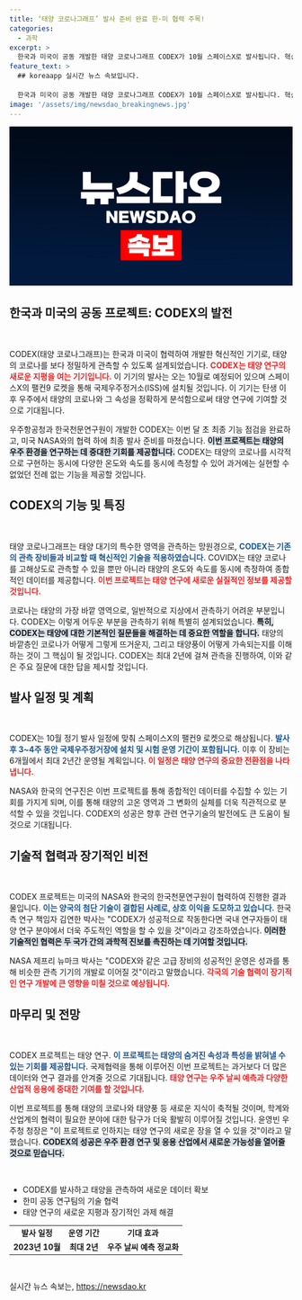 ```yaml
---
title: ‘태양 코로나그래프’ 발사 준비 완료 한·미 협력 주목!
categories:
  - 과학
excerpt: >
  한국과 미국이 공동 개발한 태양 코로나그래프 CODEX가 10월 스페이스X로 발사됩니다. 혁신적인 이 장비는 태양 코로나의 형상, 온도, 속도를 동시에 관측해 우주 날씨 예측에 기여할 전망입니다. 클릭하여 태양 연구의 새로운 전환점을 확인하세요!
feature_text: >
  ## koreaapp 실시간 뉴스 속보입니다.

  한국과 미국이 공동 개발한 태양 코로나그래프 CODEX가 10월 스페이스X로 발사됩니다. 혁신적인 이 장비는 태양 코로나의 형상, 온도, 속도를 동시에 관측해 우주 날씨 예측에 기여할 전망입니다. 클릭하여 태양 연구의 새로운 전환점을 확인하세요!
image: '/assets/img/newsdao_breakingnews.jpg'
---
```


<p><img src="/assets/img/newsdao_breakingnews.jpg" alt="koreaapp 속보" /></p>

<h2 data-ke-size="size26">한국과 미국의 공동 프로젝트: CODEX의 발전</h2>

<p data-ke-size="size16">&nbsp;</p>

<p>CODEX(태양 코로나그래프)는 한국과 미국이 협력하여 개발한 혁신적인 기기로, 태양의 코로나를 보다 정밀하게 관측할 수 있도록 설계되었습니다. <b><span style="color: #ee2323;">CODEX는 태양 연구의 새로운 지평을 여는 기기입니다.</span></b> 이 기기의 발사는 오는 10월로 예정되어 있으며 스페이스X의 팰컨9 로켓을 통해 국제우주정거소(ISS)에 설치될 것입니다. 이 기기는 탄생 이후 우주에서 태양의 코로나와 그 속성을 정확하게 분석함으로써 태양 연구에 기여할 것으로 기대됩니다.</p>

<p>우주항공청과 한국천문연구원이 개발한 CODEX는 이번 달 초 최종 기능 점검을 완료하고, 미국 NASA와의 협력 하에 최종 발사 준비를 마쳤습니다. <b><span style="background-color: #21538527;">이번 프로젝트는 태양의 우주 환경을 연구하는 데 중대한 기회를 제공합니다.</span></b> CODEX는 태양의 코로나를 시각적으로 구현하는 동시에 다양한 온도와 속도를 동시에 측정할 수 있어 과거에는 실현할 수 없었던 전례 없는 기능을 제공할 것입니다.</p>

<h2 data-ke-size="size26">CODEX의 기능 및 특징</h2>

<p data-ke-size="size16">&nbsp;</p>

<p>태양 코로나그래프는 태양 대기의 특수한 영역을 관측하는 망원경으로, <b><span style="color: #1a5490;">CODEX는 기존의 관측 장비들과 비교할 때 혁신적인 기술을 적용하였습니다.</span></b> COVIDX는 태양 코로나를 고해상도로 관측할 수 있을 뿐만 아니라 태양의 온도와 속도를 동시에 측정하여 종합적인 데이터를 제공합니다. <b><span style="color: #ee2323;">이번 프로젝트는 태양 연구에 새로운 실질적인 정보를 제공할 것입니다.</span></b> </p>

<p>코로나는 태양의 가장 바깥 영역으로, 일반적으로 지상에서 관측하기 어려운 부분입니다. CODEX는 이렇게 어두운 부분을 관측하기 위해 특별히 설계되었습니다. <b><span style="background-color: #21538527;">특히, CODEX는 태양에 대한 기본적인 질문들을 해결하는 데 중요한 역할을 합니다.</span></b> 태양의 바깥층인 코로나가 어떻게 그렇게 뜨거운지, 그리고 태양풍이 어떻게 가속되는지를 이해하는 것이 그 핵심이 될 것입니다. CODEX는 최대 2년에 걸쳐 관측을 진행하여, 이와 같은 주요 질문에 대한 답을 제시할 것입니다.</p>

<h2 data-ke-size="size26">발사 일정 및 계획</h2>

<p data-ke-size="size16">&nbsp;</p>

<p>CODEX는 10월 정기 발사 일정에 맞춰 스페이스X의 팰컨9 로켓으로 해상됩니다. <b><span style="color: #1a5490;">발사 후 3~4주 동안 국제우주정거장에 설치 및 시험 운영 기간이 포함됩니다.</span></b> 이후 이 장비는 6개월에서 최대 2년간 운영될 계획입니다. <b><span style="color: #ee2323;">이 일정은 태양 연구의 중요한 전환점을 나타냅니다.</span></b> </p>

<p>NASA와 한국의 연구진은 이번 프로젝트를 통해 종합적인 데이터를 수집할 수 있는 기회를 가지게 되며, 이를 통해 태양의 고온 영역과 그 변화의 실체를 더욱 직관적으로 분석할 수 있을 것입니다. CODEX의 성공은 향후 관련 연구기술의 발전에도 큰 도움이 될 것으로 기대됩니다.</p>

<h2 data-ke-size="size26">기술적 협력과 장기적인 비전</h2>

<p data-ke-size="size16">&nbsp;</p>

<p>CODEX 프로젝트는 미국의 NASA와 한국의 한국천문연구원이 협력하여 진행한 결과물입니다. <b><span style="color: #1a5490;">이는 양국의 첨단 기술이 결합된 사례로, 상호 이익을 도모하고 있습니다.</span></b> 한국 측 연구 책임자 김연한 박사는 "CODEX가 성공적으로 작동한다면 국내 연구자들이 태양 연구 분야에서 더욱 주도적인 역할을 할 수 있을 것"이라고 강조하였습니다. <b><span style="background-color: #21538527;">이러한 기술적인 협력은 두 국가 간의 과학적 진보를 촉진하는 데 기여할 것입니다.</span></b></p>

<p>NASA 제프리 뉴마크 박사는 "CODEX와 같은 고급 장비의 성공적인 운영은 성과를 통해 비슷한 관측 기기의 개발로 이어질 것"이라고 말했습니다. <b><span style="color: #ee2323;">각국의 기술 협력이 장기적인 연구 개발에 큰 영향을 미칠 것으로 예상됩니다.</span></b></p>

<h2 data-ke-size="size26">마무리 및 전망</h2>

<p data-ke-size="size16">&nbsp;</p>

<p>CODEX 프로젝트는 태양 연구. <b><span style="color: #1a5490;">이 프로젝트는 태양의 숨겨진 속성과 특성을 밝혀낼 수 있는 기회를 제공합니다.</span></b> 국제협력을 통해 이루어진 이번 프로젝트는 과거보다 더 많은 데이터와 연구 결과를 안겨줄 것으로 기대됩니다. <b><span style="color: #ee2323;">태양 연구는 우주 날씨 예측과 다양한 산업적 응용에 중대한 기여를 할 것입니다.</span></b> </p>

<p>이번 프로젝트를 통해 태양의 코로나와 태양풍 등 새로운 지식이 축적될 것이며, 학계와 산업계의 협력이 필요한 분야에 대한 탐구가 더욱 활발히 이루어질 것입니다. 윤영빈 우주청 청장은 "이 프로젝트로 인하지는 태양 연구의 새로운 장을 열 수 있을 것"이라고 말했습니다. <b><span style="background-color: #21538527;">CODEX의 성공은 우주 환경 연구 및 응용 산업에서 새로운 가능성을 열어줄 것으로 믿습니다.</span></b></p>

<p data-ke-size="size16">&nbsp;</p>

<ul>
    <li>CODEX를 발사하고 태양을 관측하여 새로운 데이터 확보</li>
    <li>한미 공동 연구팀의 기술 협력</li>
    <li>태양 연구의 새로운 지평과 장기적인 과제 해결</li>
</ul>

<table style="width: 100%;">
    <tr>
        <td style="text-align: center; height: 17px;"><b>발사 일정</b></td>
        <td style="text-align: center; height: 17px;"><b>운영 기간</b></td>
        <td style="text-align: center; height: 17px;"><b>기대 효과</b></td>
    </tr>
    <tr>
        <td style="text-align: center; height: 17px;"><b>2023년 10월</b></td>
        <td style="text-align: center; height: 17px;"><b>최대 2년</b></td>
        <td style="text-align: center; height: 17px;"><b>우주 날씨 예측 정교화</b></td>
    </tr>
</table>

<p data-ke-size="size16">&nbsp;</p>
실시간 뉴스 속보는, <a href="https://newsdao.kr" rel="dofollow">https://newsdao.kr</a>


